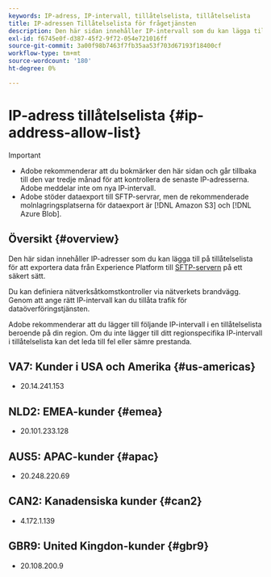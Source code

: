 ```yaml
---
keywords: IP-adress, IP-intervall, tillåtelselista, tillåtelselista
title: IP-adressen Tillåtelselista för frågetjänsten
description: Den här sidan innehåller IP-intervall som du kan lägga till i tillåtelselista.
exl-id: f6745e0f-d387-45f2-9f72-054e721016ff
source-git-commit: 3a00f98b7463f7fb35aa53f703d67193f18400cf
workflow-type: tm+mt
source-wordcount: '180'
ht-degree: 0%

---
```


# IP-adress tillåtelselista {#ip-address-allow-list}

>[!IMPORTANT]
>
> * Adobe rekommenderar att du bokmärker den här sidan och går tillbaka till den var tredje månad för att kontrollera de senaste IP-adresserna. Adobe meddelar inte om nya IP-intervall.
> * Adobe stöder dataexport till SFTP-servrar, men de rekommenderade molnlagringsplatserna för dataexport är [!DNL Amazon S3] och [!DNL Azure Blob].

## Översikt {#overview}

Den här sidan innehåller IP-adresser som du kan lägga till på tillåtelselista för att exportera data från Experience Platform till [SFTP-servern](../destinations/catalog/cloud-storage/sftp.md) på ett säkert sätt.

Du kan definiera nätverksåtkomstkontroller via nätverkets brandvägg. Genom att ange rätt IP-intervall kan du tillåta trafik för dataöverföringstjänsten.

Adobe rekommenderar att du lägger till följande IP-intervall i en tillåtelselista beroende på din region. Om du inte lägger till ditt regionspecifika IP-intervall i tillåtelselista kan det leda till fel eller sämre prestanda.

## VA7: Kunder i USA och Amerika {#us-americas}

* 20.14.241.153

## NLD2: EMEA-kunder {#emea}

* 20.101.233.128

## AUS5: APAC-kunder {#apac}

* 20.248.220.69

## CAN2: Kanadensiska kunder {#can2}

* 4.172.1.139

## GBR9: United Kingdon-kunder {#gbr9}

* 20.108.200.9

